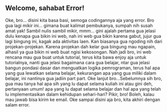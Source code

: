 ## Welcome, sahabat Error!

Oke, bro... disini kita basa basi, semoga codingannya aja yang error. Bro gua lagi mikir ini... gimana buat kalimat pembukanya, sumpah nih susah amat yak! Sambil nulis sambil mikir, mmm... gini ajalah pertama gua jelasi dulu kenapa gua bikin ini web, nah ini web gua bikin karena gabut, jujur gua lagi bingung ini, kagak ada aktivitas laen. Kan biasanya gua ngoding nih dari projekan-projekan. Karena projekan dah kelar gua bingung mau ngapain, alhasil ya gua bikin ni web buat ngisi kekosongan. Nah jadi bro, ini web rencana mau gua buat untuk tutorial, terus kita bawa enjoy aja untuk tutorialnya, nanti gua jelasi bagaimana cara gua belajar, ntar gua jelasi bangun pondasi dasar dan menguatkan logika pemrograman, terus hal apa yang gua lewatkan selama belajar, kekurangan apa yang gua miliki dalam belajar, ini nantinya gua jadiin part part. Oke lanjut bro...Sebelumnya sih bro, gua mau tanya hal apa sih yang lu dapat selama kuliah ini atau gini deh, pertanyaan umum! apa yang lu dapat selama belajar dan hal apa yang telah lu implementasikan dalam kehidupan sehari-hari? Pikir, bro! Boleh, kalau mau jawab bisa kirim ke email. Oke sampai disini aja bro, kita akhiri dengan salam error.
